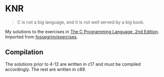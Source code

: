# KNR
>C is not a big language, and it is not well served by a big book.

My solutions to the exercises in [The C Programming Language, 2nd Edition](https://www.cs.princeton.edu/~bwk/cbook.html). Imported from [fossegrim/exercises](https://github.com/fossegrim/exercises).

## Compilation
The solutions prior to 4-12 are written in c17 and must be compiled accordingly. The rest are written in c89.
